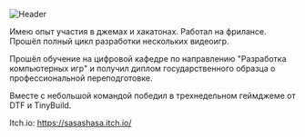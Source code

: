 ![Header](https://github.com/user-attachments/assets/420eb923-9cd8-49de-b59d-6052dcef44d5)

Имею опыт участия в джемах и хакатонах. Работал на фрилансе. Прошёл полный цикл разработки нескольких видеоигр.

Прошёл обучение на цифровой кафедре по направлению "Разработка компьютерных игр" и получил диплом государственного образца о профессиональной переподготовке.

Вместе с небольшой командой победил в трехнедельном геймджеме от DTF и TinyBuild.

Itch.io: https://sasashasa.itch.io/
